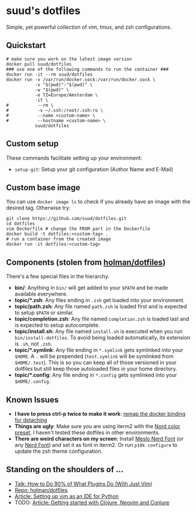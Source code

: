 # suud's dotfiles
Simple, yet powerful collection of vim, tmux, and zsh configurations.

## Quickstart
```
# make sure you work on the latest image version
docker pull suud/dotfiles
### use one of the following commands to run the container ###
docker run -it --rm suud/dotfiles
docker run -v /var/run/docker.sock:/var/run/docker.sock \
           -v "$(pwd)":"$(pwd)" \
           -w "$(pwd)" \
           -e TZ=Europe/Amsterdam \
           -it \
#           --rm \
#           -v ~/.ssh:/root/.ssh:ro \
#           --name <custom-name> \
#           --hostname <custom-name> \
           suud/dotfiles
```

## Custom setup

These commands facilitate setting up your environment:

- `setup-git`: Setup your git configuration (Author Name and E-Mail)


## Custom base image
You can use `docker image ls` to check if you already have an image with the
desired tag. Otherwise try:

```
git clone https://github.com/suud/dotfiles.git
cd dotfiles
vim Dockerfile # change the FROM part in the Dockerfile
docker build -t dotfiles:<custom-tag> .
# run a container from the created image
docker run -it dotfiles:<custom-tag>
```


## Components (stolen from [holman/dotfiles](https://github.com/holman/dotfiles))

There's a few special files in the hierarchy.

- **bin/**: Anything in `bin/` will get added to your `$PATH` and be made
  available everywhere.
- **topic/\*.zsh**: Any files ending in `.zsh` get loaded into your
  environment.
- **topic/path.zsh**: Any file named `path.zsh` is loaded first and is
  expected to setup `$PATH` or similar.
- **topic/completion.zsh**: Any file named `completion.zsh` is loaded
  last and is expected to setup autocomplete.
- **topic/install.sh**: Any file named `install.sh` is executed when you run
  `bin/install-dotfiles`. To avoid being loaded automatically, its extension is
  `.sh`, not `.zsh`.
- **topic/\*.symlink**: Any file ending in `*.symlink` gets symlinked into
  your `$HOME`. A `.` will be prepended (`test.symlink` will be symlinked from
  `$HOME/.test`). This is so you can keep all of those versioned in your
  dotfiles but still keep those autoloaded files in your home directory.
- **topic/\*.config**: Any file ending in `*.config` gets symlinked into
  your `$HOME/.config`.

## Known Issues
- **I have to press ctrl-p twice to make it work**: [remap the docker binding for detaching](https://stackoverflow.com/questions/20828657/docker-change-ctrlp-to-something-else)
- **Things are ugly**: Make sure you are using iterm2 with the [Nord color preset](https://github.com/arcticicestudio/nord-iterm2#installation). I haven't tested these dotfiles in other environments.
- **There are weird characters on my screen**: Install [Meslo Nerd Font](https://github.com/romkatv/powerlevel10k#fonts) (or any [Nerd Font](https://github.com/ryanoasis/nerd-fonts#font-installation)) and set it as font in iterm2. Or run `p10k configure` to update the zsh theme configuration.

## Standing on the shoulders of ...
- [Talk: How to Do 90% of What Plugins Do (With Just Vim)](https://youtu.be/XA2WjJbmmoM)
- [Repo: holman/dotfiles](https://github.com/holman/dotfiles)
- [Article: Setting up vim as an IDE for Python](https://medium.com/@hanspinckaers/setting-up-vim-as-an-ide-for-python-773722142d1d)
- TODO: [Article: Getting started with Clojure, Neovim and Conjure](https://oli.me.uk/getting-started-with-clojure-neovim-and-conjure-in-minutes/)
